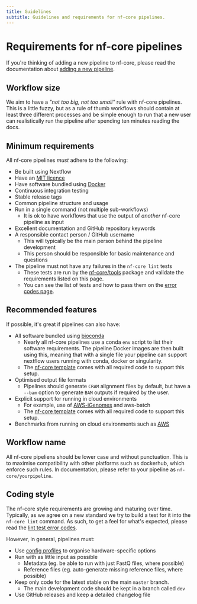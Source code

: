 ```yaml
---
title: Guidelines
subtitle: Guidelines and requirements for nf-core pipelines.
---
```


# Requirements for nf-core pipelines
If you're thinking of adding a new pipeline to nf-core, please read the documentation
about [adding a new pipeline](/developers/adding_pipelines).

## Workflow size
We aim to have a _"not too big, not too small"_ rule with nf-core pipelines.
This is a little fuzzy, but as a rule of thumb workflows should contain at
least three different processes and be simple enough to run that a new user
can realistically run the pipeline after spending ten minutes reading the docs.

## Minimum requirements
All nf-core pipelines _must_ adhere to the following:

* Be built using Nextflow
* Have an [MIT licence](https://choosealicense.com/licenses/mit/)
* Have software bundled using [Docker](https://www.docker.com/)
* Continuous integration testing
* Stable release tags
* Common pipeline structure and usage
* Run in a single command (not multiple sub-workflows)
    * It is ok to have workflows that use the output of _another_ nf-core pipeline as input
* Excellent documentation and GitHub repository keywords
* A responsible contact person / GitHub username
    * This will typically be the main person behind the pipeline development
    * This person should be responsible for basic maintenance and questions
* The pipeline must not have any failures in the `nf-core lint` tests
    * These tests are run by the [nf-core/tools](https://github.com/nf-core/tools) package and validate the requirements listed on this page.
    * You can see the list of tests and how to pass them on the [error codes page](errors).

## Recommended features
If possible, it's great if pipelines can also have:

* All software bundled using [bioconda](https://bioconda.github.io/)
    * Nearly all nf-core pipelines use a conda `env` script to list their software requirements.
    The pipeline Docker images are then built using this, meaning that with a single file your pipeline can support nextflow users running with conda, docker or singularity.
    * The [nf-core template](/tools#creating-a-new-workflow) comes with all required code to support this setup.
* Optimised output file formats
    * Pipelines should generate `CRAM` alignment files by default, but have a `--bam` option to generate `BAM` outputs if required by the user.
* Explicit support for running in cloud environments
    * For example, use of [AWS-iGenomes](https://ewels.github.io/AWS-iGenomes/) and aws-batch
    * The [nf-core template](/tools#creating-a-new-workflow) comes with all required code to support this setup.
* Benchmarks from running on cloud environments such as [AWS](https://aws.amazon.com/)

## Workflow name
All nf-core pipeliens should be lower case and without punctuation.
This is to maximise compatibility with other platforms such as dockerhub, which enforce such rules.
In documentation, please refer to your pipeline as `nf-core/yourpipeline`.

## Coding style
The nf-core style requirements are growing and maturing over time.
Typically, as we agree on a new standard we try to build a test for it into the `nf-core lint` command.
As such, to get a feel for what's expected, please read the [lint test error codes](errors).

However, in general, pipelines must:

* Use [config profiles](https://www.nextflow.io/docs/latest/config.html) to organise hardware-specific options
* Run with as little input as possible
    * Metadata (eg. be able to run with just FastQ files, where possible)
    * Reference files (eg. auto-generate missing reference files, where possible)
* Keep only code for the latest stable on the main `master` branch.
    * The main development code should be kept in a branch called `dev`
* Use GitHub releases and keep a detailed changelog file

